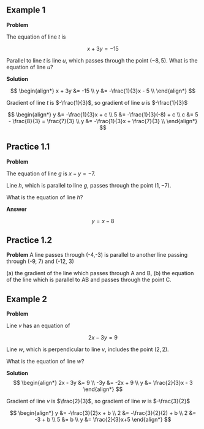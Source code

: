 ## Example 1

**Problem**

The equation of line $t$ is 

$$x + 3y = -15$$ 

Parallel to line $t$ is line $u$, which passes through the point $(-8, 5)$. What is the equation of line $u$?

**Solution**

$$
\begin{align*}
x + 3y &= -15 \\
y &= -\frac{1}{3}x - 5 \\
\end{align*}
$$

Gradient of line $t$ is $-\frac{1}{3}$, so gradient of line $u$ is $-\frac{1}{3}$

$$
\begin{align*}
y &= -\frac{1}{3}x + c \\
5 &= -\frac{1}{3}(-8) + c \\
c &= 5 - \frac{8}{3} = \frac{7}{3} \\
y &= -\frac{1}{3}x + \frac{7}{3} \\
\end{align*}
$$


## Practice 1.1

**Problem**

The equation of line $g$ is $x - y = -7$. 

Line $h$, which is parallel to line $g$, passes through the point $(1, -7)$. 

What is the equation of line $h$?

**Answer**

$$y=x-8$$

## Practice 1.2

**Problem**
A line passes through (-4,-3) is parallel to another line passing through (-9, 7) and (-12, 3) 

(a) the gradient of the line which passes through A and B,
(b) the equation of the line which is parallel to AB and passes through the point C.


## Example 2

**Problem**

Line $v$ has an equation of 

$$2x - 3y = 9$$

Line $w$, which is perpendicular to line $v$, includes the point $(2, 2)$. 

What is the equation of line $w$?

**Solution**
$$
\begin{align*}
2x - 3y &= 9 \\
-3y &= -2x + 9 \\
y &= \frac{2}{3}x - 3
\end{align*}
$$

Gradient of line $v$ is $\frac{2}{3}$, so gradient of line $w$ is $-\frac{3}{2}$

$$
\begin{align*}
y &= -\frac{3}{2}x + b \\
2 &= -\frac{3}{2}(2) + b \\
2 &= -3 + b \\
5 &= b \\
y &= \frac{2}{3}x+5
\end{align*}
$$
<!--stackedit_data:
eyJoaXN0b3J5IjpbLTQ5Mjg5MTQwOCwxMTE1NTM2MDgsMjEzMj
gxMDk2NSwtMTg4NTk4NDU5NCwtMTE2MTAwNjE2MywtMjA4ODc0
NjYxMiw3MzA5OTgxMTZdfQ==
-->